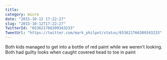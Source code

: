 ```yaml
---
title: 
category: micro
date: "2015-10-12 17:22:27"
slug: "2015-10-12T17:22:27"
TwitterId: "653621766309343233"
TweetUrl: "https://twitter.com/mark_philpot/status/653621766309343233"
---
```


Both kids managed to get into a bottle of red paint while we weren't looking.
Both had guilty looks when caught covered head to toe in paint
